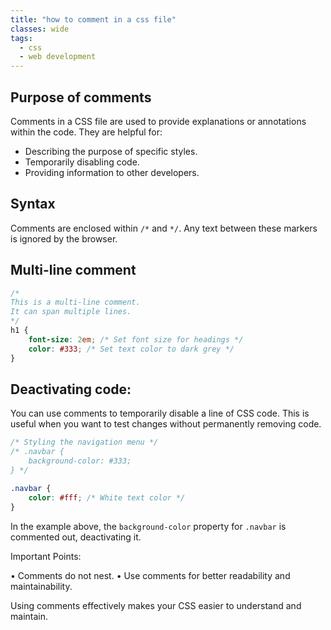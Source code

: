 ```yaml
---
title: "how to comment in a css file"
classes: wide
tags:
  - css
  - web development
---
```


## Purpose of comments
Comments in a CSS file are used to provide explanations or annotations within the code. They are helpful for:
- Describing the purpose of specific styles.
- Temporarily disabling code.
- Providing information to other developers.

## Syntax
Comments are enclosed within `/*` and `*/`. Any text between these markers is ignored by the browser.

## Multi-line comment
```css
/* 
This is a multi-line comment.
It can span multiple lines.
*/
h1 {
    font-size: 2em; /* Set font size for headings */
    color: #333; /* Set text color to dark grey */
}
```

## Deactivating code:
You can use comments to temporarily disable a line of CSS code. This is useful when you want to test changes without permanently removing code.

```css
/* Styling the navigation menu */
/* .navbar {
    background-color: #333; 
} */

.navbar {
    color: #fff; /* White text color */
}
```

In the example above, the `background-color` property for `.navbar` is commented out, deactivating it.

Important Points:

  • Comments do not nest.
  • Use comments for better readability and maintainability.

Using comments effectively makes your CSS easier to understand and maintain.
